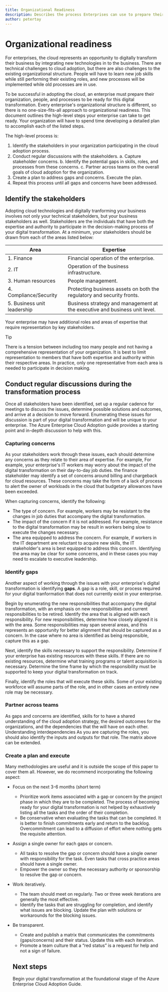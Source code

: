 ```yaml
---
title: Organizational Readiness 
description: Describes the process Enterprises can use to prepare their people and processes for adopting cloud technologies
author: petertay
---
```


# Organizational readiness

For enterprises, the cloud represents an opportunity to digitally transform their business by integrating new technologies in to the business. There are technical challenges to cloud adoption, but there are also challenges to the existing organizational structure. People will have to learn new job skills while still performing their existing roles, and new processes will be implemented while old processes are in use.

To be successful in adopting the cloud, an enterprise must prepare their organization, people, and processes to be ready for this digital transformation. Every enterprise's organizational structure is different, so there is no one-size-fits-all approach to organizational readiness. This document outlines the high-level steps your enterprise can take to get ready. Your organization will have to spend time developing a detailed plan to accomplish each of the listed steps.

The high-level process is: 
1. Identify the stakeholders in your organization participating in the cloud adoption process. 
2. Conduct regular discussions with the stakeholders.
  a. Capture stakeholder concerns. 
  b. Identify the potential gaps in skills, roles, and processes from these concerns. 
  c. Partner across teams on the overall goals of cloud adoption for the organization. 
3. Create a plan to address gaps and concerns. Execute the plan. 
4. Repeat this process until all gaps and concerns have been addressed.

## Identify the stakeholders

Adopting cloud technologies and digitally tranforming your business involves not only your technical stakeholders, but your business stakeholders as well. Stakeholders are the individuals that have both the expertise and authority to participate in the decision-making process of your digital transformation. At a minimum, your stakeholders should be drawn from each of the areas listed below:

| Area | Expertise |
|-----|-----|
|1. Finance | Financial operation of the enterprise. |
|2. IT | Operation of the business infrastructure. | 
|3. Human resources| People management. |
|4. Compliance/Security | Protecting business assets on both the regulatory and security fronts.|
|5. Business unit leadership | Business strategy and management at the executive and business unit level. | 

Your enterprise may have additional roles and areas of expertise that require representation by key stakeholders.

> [!TIP]
> There is a tension between including too many people and not having a comprehensive representation of your organization. It is best to limit representation to members that have both expertise and authority within their respective areas. In practice, only one representative from each area is needed to participate in decision making.

## Conduct regular discussions during the transformation process

Once all stakeholders have been identified, set up a regular cadence for meetings to discuss the issues, determine possible solutions and outcomes, and arrive at a decision to move forward. Enumerating these issues for discussion is part of your digital transformation and will be unique to your enterprise. The Azure Enterprise Cloud Adoption guide provides a starting point and in-depth discussion to help with this.

### Capturing concerns

As your stakeholders work through these issues, each should determine any concerns as they relate to their area of expertise. For example, For example, your enterprise's IT workers may worry about the impact of the digital transformation on their day-to-day job duties. the finance stakeholder may identify a set of concerns around billing and chargeback for cloud resources. These concerns may take the form of a lack of process to alert the owner of workloads in the cloud that budgetary allowances have been exceeded.

When capturing concerns, identify the following: 
* The type of concern. For example, workers may be resistant to the changes in job duties that accompany the digital transformation.
* The impact of the concern if it is not addressed. For example, resistance to the digital transformation may be result in workers being slow to execute the changes necessary. 
* The area equipped to address the concern. For example, if workers in the IT department are reluctant to acquire new skills, the IT stakeholder's area is best equipped to address this concern. Identifying the area may be clear for some concerns, and in these cases you may need to escalate to executive leadership. 

### Identify gaps

Another aspect of working through the issues with your enterprise's digital transformation is identifying **gaps**. A gap is a role, skill, or process required for your digital tranformation that does not currently exist in your enterprise. 

Begin by enumerating the new responsibilities that accompany the digital transformation, with an emphasis on new responsibilities and current responsibilities to be retired. Identify the area that is aligned with each responsibility. For new responsibilities, determine how closely aligned it is with the area. Some responsibilities may span several areas, and this represents an opportunity for better alignment that should be captured as a concern. In the case where no area is identified as being responsible, capture this as a gap.

Next, identify the skills necessary to support the responsibility. Determine if your enterprise has existing resources with these skills. If there are no existing resources, determine what training programs or talent acquisition is necessary. Determine the time frame by which the responsibility must be supported to keep your digital transformation on track.

Finally, identify the roles that will execute these skills. Some of your existing workforce will assume parts of the role, and in other cases an entirely new role may be necessary. 

### Partner across teams

As gaps and concerns are identified, skills for  to have a shared understanding of the cloud adoption strategy, the desired outcomes for the organizations, and the dependencies that the will have on each other. 
Understanding interdependencies 
As you are capturing the roles, you should also identify the inputs and outputs for that role. The matrix above can be extended. 

### Create a plan and execute

Many methodologies are useful and it is outside the scope of this paper to cover them all. However, we do recommend incorporating the following aspect: 
* Focus on the next 3-6 months (short term)
  * Prioritize work items associated with a gap or concern by the project phase in which they are to be completed. The process of becoming ready for your digital transformation is not helped by exhaustively listing all the tasks and the order of their completion. 
  * Be conservative when evaluating the tasks that can be completed. It is better to finish commitments early and return to the backlog. Overcommitment can lead to a diffusion of effort where nothing gets the requisite attention. 
* Assign a single owner for each gaps or concern. 
  * All tasks to resolve the gap or concern should have a single owner with responsibility for the task. Even tasks that cross practice areas should have a single owner.
  * Empower the owner so they the necessary authority or sponsorship to resolve the gap or concern. 
* Work iteratively.  
  * The team should meet on regularly. Two or three week iterations are generally the most effective. 
  * Identify the tasks that are struggling for completion, and identify what issues are blocking. Update the plan with solutions or workarounds for the blocking issues.
* Be transparent. 
  * Create and publish a matrix that communicates the commitments (gaps/concerns) and their status. Update this with each iteration. 
  * Promote a team culture that a “red status” is a request for help and not a sign of failure. 

  ## Next steps

  Begin your digital transformation at the foundational stage of the Azure Enterprise Cloud Adoption Guide.
